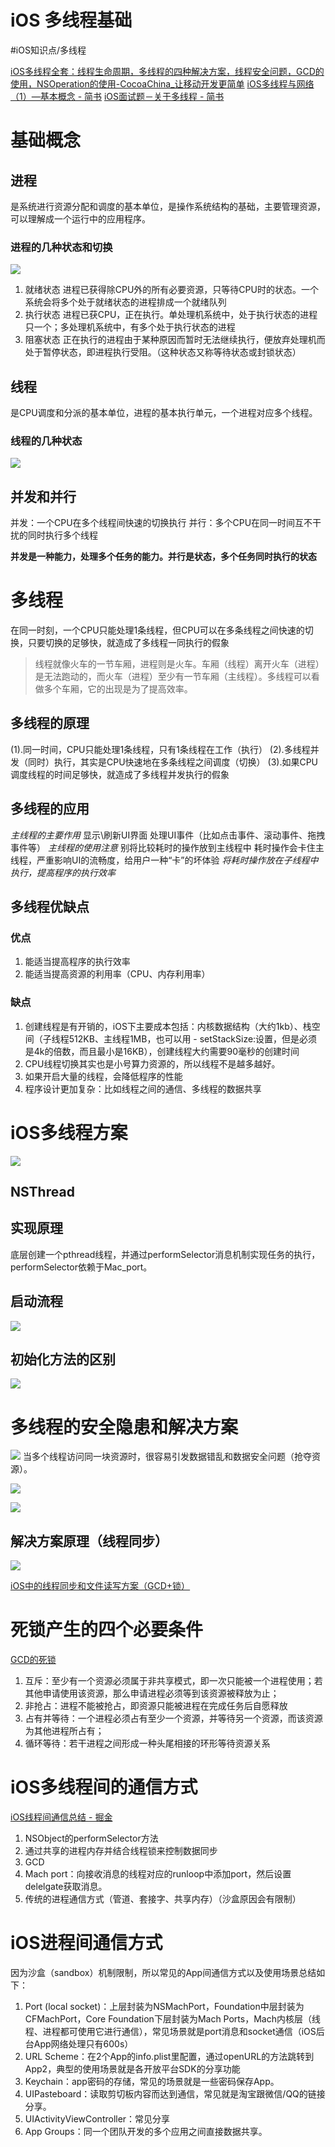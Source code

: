 # iOS 多线程基础
#iOS知识点/多线程

[iOS多线程全套：线程生命周期，多线程的四种解决方案，线程安全问题，GCD的使用，NSOperation的使用-CocoaChina_让移动开发更简单](http://www.cocoachina.com/cms/wap.php?action=article&id=19769&from=singlemessage&isappinstalled=0)
[iOS多线程与网络（1）—基本概念 - 简书](https://www.jianshu.com/p/1379629f7f21)
[iOS面试题－关于多线程 - 简书](https://www.jianshu.com/p/89b3edfb43ce)

# 基础概念
## 进程
是系统进行资源分配和调度的基本单位，是操作系统结构的基础，主要管理资源，可以理解成一个运行中的应用程序。

### 进程的几种状态和切换
![](iOS%20%E5%A4%9A%E7%BA%BF%E7%A8%8B%E5%9F%BA%E7%A1%80/E91F6E8A-B6DD-4538-AD78-ECB2CE83D2A2.png)
1. 就绪状态
进程已获得除CPU外的所有必要资源，只等待CPU时的状态。一个系统会将多个处于就绪状态的进程排成一个就绪队列
2. 执行状态
进程已获CPU，正在执行。单处理机系统中，处于执行状态的进程只一个；多处理机系统中，有多个处于执行状态的进程
3. 阻塞状态
正在执行的进程由于某种原因而暂时无法继续执行，便放弃处理机而处于暂停状态，即进程执行受阻。（这种状态又称等待状态或封锁状态）

## 线程
是CPU调度和分派的基本单位，进程的基本执行单元，一个进程对应多个线程。

### 线程的几种状态
![](iOS%20%E5%A4%9A%E7%BA%BF%E7%A8%8B%E5%9F%BA%E7%A1%80/71FA952B-CDEA-4FEF-8AD9-0FB925165157.png)

## 并发和并行
并发：一个CPU在多个线程间快速的切换执行
并行：多个CPU在同一时间互不干扰的同时执行多个线程

**并发是一种能力，处理多个任务的能力。并行是状态，多个任务同时执行的状态**

# 多线程
在同一时刻，一个CPU只能处理1条线程，但CPU可以在多条线程之间快速的切换，只要切换的足够快，就造成了多线程一同执行的假象

> 线程就像火车的一节车厢，进程则是火车。车厢（线程）离开火车（进程）是无法跑动的，而火车（进程）至少有一节车厢（主线程）。多线程可以看做多个车厢，它的出现是为了提高效率。  

## 多线程的原理
(1).同一时间，CPU只能处理1条线程，只有1条线程在工作（执行）
(2).多线程并发（同时）执行，其实是CPU快速地在多条线程之间调度（切换）
(3).如果CPU调度线程的时间足够快，就造成了多线程并发执行的假象

## 多线程的应用
*主线程的主要作用*
显示\刷新UI界面
处理UI事件（比如点击事件、滚动事件、拖拽事件等）
*主线程的使用注意*
别将比较耗时的操作放到主线程中
耗时操作会卡住主线程，严重影响UI的流畅度，给用户一种“卡”的坏体验
*将耗时操作放在子线程中执行，提高程序的执行效率*

## 多线程优缺点
### 优点
1. 能适当提高程序的执行效率
2. 能适当提高资源的利用率（CPU、内存利用率）

### 缺点
1. 创建线程是有开销的，iOS下主要成本包括：内核数据结构（大约1kb）、栈空间（子线程512KB、主线程1MB，也可以用 - setStackSize:设置，但是必须是4k的倍数，而且最小是16KB），创建线程大约需要90毫秒的创建时间
2. CPU线程切换其实也是小号算力资源的，所以线程不是越多越好。
3. 如果开启大量的线程，会降低程序的性能
4. 程序设计更加复杂：比如线程之间的通信、多线程的数据共享

# iOS多线程方案
![](iOS%20%E5%A4%9A%E7%BA%BF%E7%A8%8B%E5%9F%BA%E7%A1%80/BA1904A1-C562-432E-8770-10810D3CBB6E.png)

## NSThread
## 实现原理
底层创建一个pthread线程，并通过performSelector消息机制实现任务的执行，performSelector依赖于Mac_port。

## 启动流程
![](iOS%20%E5%A4%9A%E7%BA%BF%E7%A8%8B%E5%9F%BA%E7%A1%80/DDA0EC5C-F3F9-4FD4-83B7-E70DABC5E72C.png)

## 初始化方法的区别
![](iOS%20%E5%A4%9A%E7%BA%BF%E7%A8%8B%E5%9F%BA%E7%A1%80/E7895131-C840-40DC-8BA3-5D1FD88356DA.png)


# 多线程的安全隐患和解决方案
![](iOS%20%E5%A4%9A%E7%BA%BF%E7%A8%8B%E5%9F%BA%E7%A1%80/E832E5F3-05AB-4A9A-959A-36CFCC9B517C.png)
当多个线程访问同一块资源时，很容易引发数据错乱和数据安全问题（抢夺资源）。

![](iOS%20%E5%A4%9A%E7%BA%BF%E7%A8%8B%E5%9F%BA%E7%A1%80/BA1AC7F4-FBF2-4B09-8D5F-9DD451FB149E.png)

![](iOS%20%E5%A4%9A%E7%BA%BF%E7%A8%8B%E5%9F%BA%E7%A1%80/5F161575-34E1-407C-B080-403790FF0BAB.png)

## 解决方案原理（线程同步）
![](iOS%20%E5%A4%9A%E7%BA%BF%E7%A8%8B%E5%9F%BA%E7%A1%80/50019A5E-72CF-45C7-BDBB-0C15D6CB1BF9.png)

[iOS中的线程同步和文件读写方案（GCD+锁）](bear://x-callback-url/open-note?id=F85DA747-F09E-46A8-9852-B5AC809F8893-2318-000262FDACFA0C35)

# 死锁产生的四个必要条件
[GCD的死锁](bear://x-callback-url/open-note?id=BF993B66-CC37-4FCB-B83C-33389FC0E2DA-19794-0000AE6F7B32565D)
1. 互斥：至少有一个资源必须属于非共享模式，即一次只能被一个进程使用；若其他申请使用该资源，那么申请进程必须等到该资源被释放为止；
2. 非抢占：进程不能被抢占，即资源只能被进程在完成任务后自愿释放
3. 占有并等待：一个进程必须占有至少一个资源，并等待另一个资源，而该资源为其他进程所占有；
4. 循环等待：若干进程之间形成一种头尾相接的环形等待资源关系

# iOS多线程间的通信方式
[iOS线程间通信总结 - 掘金](https://juejin.im/post/5eb68830e51d454dd9406de1)
1. NSObject的performSelector方法
2. 通过共享的进程内存并结合线程锁来控制数据同步
3. GCD
4. Mach port：向接收消息的线程对应的runloop中添加port，然后设置delelgate获取消息。
5. 传统的进程通信方式（管道、套接字、共享内存）（沙盒原因会有限制）

# iOS进程间通信方式
因为沙盒（sandbox）机制限制，所以常见的App间通信方式以及使用场景总结如下：
1. Port (local socket)：上层封装为NSMachPort，Foundation中层封装为CFMachPort，Core Foundation下层封装为Mach Ports，Mach内核层（线程、进程都可使用它进行通信），常见场景就是port消息和socket通信（iOS后台App网络处理只有600s）
2. URL Scheme：在2个App的info.plist里配置，通过openURL的方法跳转到App2，典型的使用场景就是各开放平台SDK的分享功能
3. Keychain：app密码的存储，常见的场景就是一些密码保存App。
4. UIPasteboard：读取剪切板内容而达到通信，常见就是淘宝跟微信/QQ的链接分享。
5. UIActivityViewController：常见分享
6. App Groups：同一个团队开发的多个应用之间直接数据共享。


